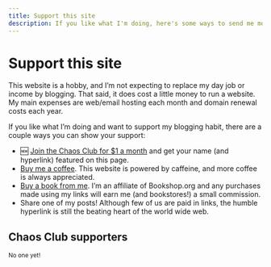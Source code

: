 ```yaml
---
title: Support this site
description: If you like what I'm doing, here's some ways to send me money.
---
```


# Support this site

This website is a hobby, and I’m not expecting to replace my day job or income by blogging. That said, it does cost a little money to run a website. My main expenses are web/email hosting each month and domain renewal costs each&nbsp;year.

If you like what I’m doing and want to support my blogging habit, there are a couple ways you can show your&nbsp;support:

<ul>
    <li>🆕 <a href="https://ko-fi.com/summary/1716455c-164b-4a91-9761-7335be8d0b59">Join the Chaos Club for $1 a month</a> and get your name (and hyperlink) featured on this page.</li>
    <li><a href="https://ko-fi.com/nsmsn">Buy me a coffee</a>. This website is powered by caffeine, and more coffee is always appreciated.</li>
    <li><a href="https://bookshop.org/shop/nsmsn">Buy a book from me</a>. I’m an affiliate of Bookshop.org and any purchases made using my links will earn me (and bookstores!) a small commission.</li>
    <li>Share one of my posts! Although few of us are paid in links, the humble hyperlink is still the beating heart of the world wide&nbsp;web.</li>
</ul>

## Chaos Club supporters

<small>No one yet!</small>
